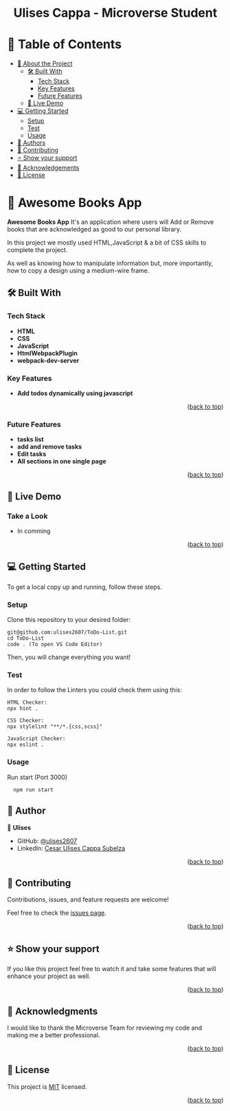 <a name="readme-top"></a>

<div align="center">
  <br/>
  <h1><b> Ulises Cappa - Microverse Student</b></h3>
</div>

<!-- TABLE OF CONTENTS -->

# 📗 Table of Contents

- [📖 About the Project](#about-project)
  - [🛠 Built With](#built-with)
    - [Tech Stack](#tech-stack)
    - [Key Features](#key-features)
    - [Future Features](#future-features)
  - [🚀 Live Demo](#live-demo)
- [💻 Getting Started](#getting-started)
  - [Setup](#setup)
  - [Test](#test)
  - [Usage](#usage)
- [👥 Authors](#authors)
- [🤝 Contributing](#contributing)
- [⭐️ Show your support](#support)
- [🙏 Acknowledgements](#acknowledgements)
- [📝 License](#license)

<!-- PROJECT DESCRIPTION -->

# 📖 Awesome Books App <a name="about-project"></a>

**Awesome Books App** It's an application where users will Add or Remove books that are acknowledged as good to our personal library.

In this project we mostly used HTML,JavaScript & a bit of CSS skills to complete the project.

As well as knowing how to manipulate information but, more importantly, how to copy a design using a medium-wire frame.

## 🛠 Built With <a name="built-with"></a>

### Tech Stack <a name="tech-stack"></a>

- **HTML**
- **CSS**
- **JavaScript**
- **HtmlWebpackPlugin** 
- **webpack-dev-server** 

<!-- Features -->

### Key Features <a name="key-features"></a>

- **Add todos dynamically using javascript**

<p align="right">(<a href="#readme-top">back to top</a>)</p>

### Future Features <a name="future-features"></a>

- **tasks list**
- **add and remove tasks**
- **Edit tasks**
- **All sections in one single page**

<p align="right">(<a href="#readme-top">back to top</a>)</p>

## 🚀 Live Demo <a name="live-demo"></a>


### Take a Look

- In comming

<p align="right">(<a href="#readme-top">back to top</a>)</p>

## 💻 Getting Started <a name="getting-started"></a>

To get a local copy up and running, follow these steps.

### Setup

Clone this repository to your desired folder:

```
git@github.com:ulises2607/ToDo-List.git
cd ToDo-List
code . (To open VS Code Editor)
```

Then, you will change everything you want!

### Test

In order to follow the Linters you could check them using this:

```
HTML Checker:
npx hint .

CSS Checker:
npx stylelint "**/*.{css,scss}"

JavaScript Checker:
npx eslint .
```

### Usage

Run start (Port 3000)

```
  npm run start
```



## 👥 Author <a name="authors"></a>


👤 **Ulises**
- GitHub: [@ulises2607](https://github.com/ulises2607)
- LinkedIn: [Cesar Ulises Cappa Subelza](https://www.linkedin.com/in/cesar-ulises-cappa-subelza/)

<p align="right">(<a href="#readme-top">back to top</a>)</p>

## 🤝 Contributing <a name="contributing"></a>

Contributions, issues, and feature requests are welcome!

Feel free to check the [issues page](https://github.com/ulises2607/ToDo-List/issues).

<p align="right">(<a href="#readme-top">back to top</a>)</p>

## ⭐️ Show your support <a name="support"></a>

If you like this project feel free to watch it and take some features that will enhance your project
as well.

<p align="right">(<a href="#readme-top">back to top</a>)</p>

## 🙏 Acknowledgments <a name="acknowledgements"></a>

I would like to thank the Microverse Team for reviewing my code and making me a better
professional.

<p align="right">(<a href="#readme-top">back to top</a>)</p>

## 📝 License <a name="license"></a>

This project is [MIT](https://github.com/ulises2607/ToDo-List/blob/main/LICENSE) licensed.

<p align="right">(<a href="#readme-top">back to top</a>)</p>